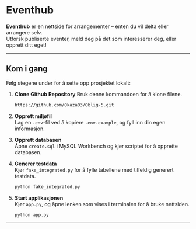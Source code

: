 # Eventhub

**Eventhub** er en nettside for arrangementer – enten du vil delta eller arrangere selv.  
Utforsk publiserte eventer, meld deg på det som interesserer deg, eller opprett ditt eget!

---

## Kom i gang

Følg stegene under for å sette opp prosjektet lokalt:

1. **Clone Github Repository**
   Bruk denne kommandoen for å klone filene.

   ```cmd
   https://github.com/Okaza03/Oblig-5.git

   ```

2. **Opprett miljøfil**  
   Lag en `.env`-fil ved å kopiere `.env.example`, og fyll inn din egen informasjon.

3. **Opprett databasen**  
   Åpne `create.sql` i MySQL Workbench og kjør scriptet for å opprette databasen.

4. **Generer testdata**  
   Kjør `fake_integrated.py` for å fylle tabellene med tilfeldig generert testdata.

   ```python
   python fake_integrated.py

   ```

5. **Start applikasjonen**  
   Kjør `app.py`, og åpne lenken som vises i terminalen for å bruke nettsiden.

   ```python
   python app.py

   ```

---
